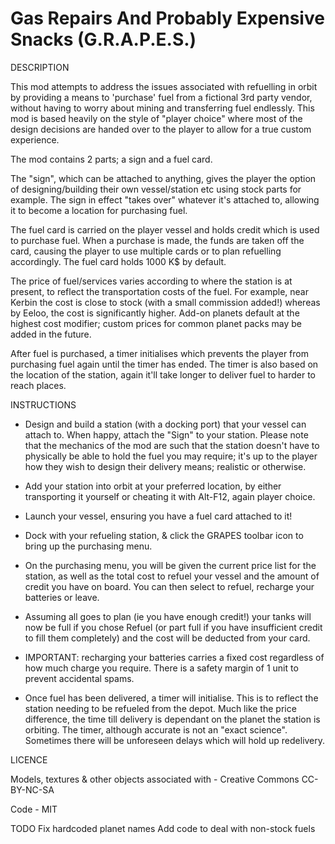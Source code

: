 # Gas Repairs And Probably Expensive Snacks (G.R.A.P.E.S.)

DESCRIPTION

This mod attempts to address the issues associated with refuelling in orbit by providing a means to 'purchase' fuel from a fictional 3rd party vendor,
without having to worry about mining and transferring fuel endlessly. This mod is based heavily on the style of "player choice" where most of the 
design decisions are handed over to the player to allow for a true custom experience.

The mod contains 2 parts; a sign and a fuel card. 

The "sign", which can be attached to anything, gives the player the option of designing/building their own vessel/station etc 
using stock parts for example. The sign in effect "takes over" whatever it's attached to, allowing it to become a location for purchasing fuel.

The fuel card is carried on the player vessel and holds credit which is used to purchase fuel. When a purchase is made, the funds are taken off the card,
causing the player to use multiple cards or to plan refuelling accordingly. The fuel card holds 1000 K$ by default.

The price of fuel/services varies according to where the station is at present, to reflect the transportation costs of the fuel. For example, near Kerbin 
the cost is close to stock (with a small commission added!) whereas by Eeloo, the cost is significantly higher. Add-on planets default at the highest 
cost modifier; custom prices for common planet packs may be added in the future.

After fuel is purchased, a timer initialises which prevents the player from purchasing fuel again until the timer has ended. The timer is also based on the 
location of the station, again it'll take longer to deliver fuel to harder to reach places.

INSTRUCTIONS

- Design and build a station (with a docking port) that your vessel can attach to. When happy, attach the "Sign" to your station. Please note that the 
  mechanics of the mod are such that the station doesn't have to physically be able to hold the fuel you may require; it's up to the player how they wish to design their           delivery means; realistic or otherwise.
  
- Add your station into orbit at your preferred location, by either transporting it yourself or cheating it with Alt-F12, again player choice.

- Launch your vessel, ensuring you have a fuel card attached to it!

- Dock with your refueling station, & click the GRAPES toolbar icon to bring up the purchasing menu.

- On the purchasing menu, you will be given the current price list for the station, as well as the total cost to refuel your vessel and the amount of 
  credit you have on board. You can then select to refuel, recharge your batteries or leave.
  
- Assuming all goes to plan (ie you have enough credit!) your tanks will now be full if you chose Refuel (or part full if you have insufficient credit 
  to fill them completely) and the cost will be deducted from your card.
  
- IMPORTANT: recharging your batteries carries a fixed cost regardless of how much charge you require. There is a safety margin of 1 unit to prevent 
  accidental spams.
  
- Once fuel has been delivered, a timer will initialise. This is to reflect the station needing to be refueled from the depot. Much like the price difference,
  the time till delivery is dependant on the planet the station is orbiting. The timer, although accurate is not an "exact science". Sometimes there will be 
  unforeseen delays which will hold up redelivery. 
  


LICENCE

Models, textures & other objects associated with - Creative Commons CC-BY-NC-SA

Code - MIT


TODO
	Fix hardcoded planet names
	Add code to deal with non-stock fuels